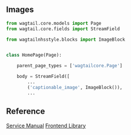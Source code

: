## Images
```py
from wagtail.core.models import Page
from wagtail.core.fields import StreamField

from wagtailnhsstyle.blocks import ImageBlock


class HomePage(Page):

    parent_page_types = ['wagtailcore.Page']

    body = StreamField([
        ...
        ('captionable_image', ImageBlock()),
        ...
```
## Reference

[Service Manual](https://beta.nhs.uk/service-manual/styles-components-patterns/images)
[Frontend Library](https://github.com/nhsuk/nhsuk-frontend/tree/master/packages/components/images)
